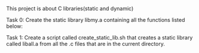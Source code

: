 This project is about C libraries(static and dynamic)

Task 0:
Create the static library libmy.a containing all the functions listed below:

Task 1:
Create a script called create_static_lib.sh that creates a static library called liball.a from all the .c files that are in the current directory.
